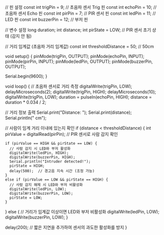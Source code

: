 // 핀 설정
const int trigPin = 9;       // 초음파 센서 Trig 핀
const int echoPin = 10;      // 초음파 센서 Echo 핀
const int pirPin = 7;        // PIR 센서 핀
const int ledPin = 11;       // LED 핀
const int buzzerPin = 12;    // 부저 핀

// 변수 설정
long duration;
int distance;
int pirState = LOW;          // PIR 센서 초기 상태 (감지 안 됨)

// 거리 임계값 (초음파 거리 임계값)
const int thresholdDistance = 50; // 50cm

void setup() {
  pinMode(trigPin, OUTPUT);
  pinMode(echoPin, INPUT);
  pinMode(pirPin, INPUT);
  pinMode(ledPin, OUTPUT);
  pinMode(buzzerPin, OUTPUT);

  Serial.begin(9600);
}

void loop() {
  // 초음파 센서로 거리 측정
  digitalWrite(trigPin, LOW);
  delayMicroseconds(2);
  digitalWrite(trigPin, HIGH);
  delayMicroseconds(10);
  digitalWrite(trigPin, LOW);
  duration = pulseIn(echoPin, HIGH);
  distance = duration * 0.034 / 2;

  // 거리 정보 출력
  Serial.print("Distance: ");
  Serial.print(distance);
  Serial.println(" cm");

  // 사람이 임계 거리 이내에 있는지 확인
  if (distance < thresholdDistance) {
    int pirValue = digitalRead(pirPin);  // PIR 센서로 사람 감지 확인

    if (pirValue == HIGH && pirState == LOW) {
      // 사람 감지 시 LED와 부저 활성화
      digitalWrite(ledPin, HIGH);
      digitalWrite(buzzerPin, HIGH);
      Serial.println("Intruder detected!");
      pirState = HIGH;
      delay(500);  // 경고음 지속 시간 (조정 가능)
    }
    else if (pirValue == LOW && pirState == HIGH) {
      // 사람 감지 해제 시 LED와 부저 비활성화
      digitalWrite(ledPin, LOW);
      digitalWrite(buzzerPin, LOW);
      pirState = LOW;
    }
  } else {
    // 거리가 임계값 이상이면 LED와 부저 비활성화
    digitalWrite(ledPin, LOW);
    digitalWrite(buzzerPin, LOW);
  }

  delay(200);  // 짧은 지연을 추가하여 센서의 과도한 활성화를 방지
}
